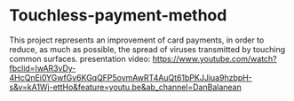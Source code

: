 # Touchless-payment-method
This project represents an improvement of card payments, in order to reduce, as much as possible, the spread of viruses transmitted by touching common surfaces.
presentation video: https://www.youtube.com/watch?fbclid=IwAR3vDy-4HcQnEi0YGwfGv6KGqQFP5ovmAwRT4AuQt61bPKJJiua9hzbpH-s&v=kA1Wj-ettHo&feature=youtu.be&ab_channel=DanBalanean
